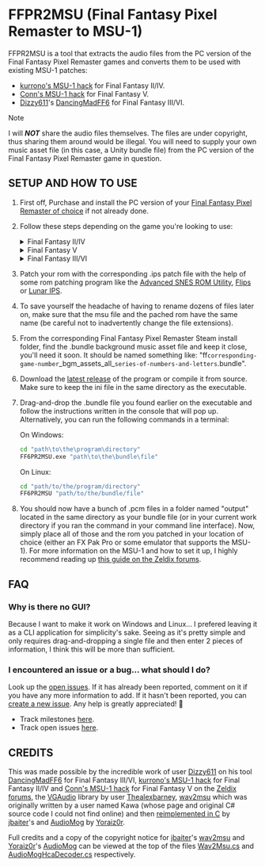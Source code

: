 # FFPR2MSU (Final Fantasy Pixel Remaster to MSU-1)

FFPR2MSU is a tool that extracts the audio files from the PC version of the Final Fantasy Pixel Remaster games and converts them to be used with existing MSU-1 patches:

- [kurrono's MSU-1 hack](https://www.zeldix.net/t1952-final-fantasy-iv-j-final-fantasy-ii-us) for Final Fantasy II/IV.
- [Conn's MSU-1 hack](https://www.zeldix.net/t2070-final-fantasy-v) for Final Fantasy V.
- [Dizzy611](../../../../Dizzy611)'s [DancingMadFF6](../../../../Dizzy611/DancingMadFF6) for Final Fantasy III/VI.

> [!NOTE]
> I will ___NOT___ share the audio files themselves. The files are under copyright, thus sharing them around would be illegal. You will need to supply your own music asset file (in this case, a Unity bundle file) from the PC version of the Final Fantasy Pixel Remaster game in question.

## SETUP AND HOW TO USE

1. First off, Purchase and install the PC version of your [Final Fantasy Pixel Remaster of choice](https://store.steampowered.com/bundle/21478/FINAL_FANTASY_IVI_Bundle/) if not already done.
2. Follow these steps depending on the game you're looking to use:
   <details>
   <summary>Final Fantasy II/IV</summary>

     1. Download the [files for the MSU-1 hack](http://bszelda.zeldalegends.net/stuff/Con/ff2j_msu1.zip). ([Here](https://www.zeldix.net/t1952-final-fantasy-iv-j-final-fantasy-ii-us) is the link to the page on the Zeldix forums if the other link is broken)
     2. Extract the archive.
     3. Retrieve the .ips and .msu files.

   </details>

   <details>
   <summary>Final Fantasy V</summary>

     1. Download the [files for the MSU-1 hack](https://drive.google.com/open?id=1o2XQfHcLWnFp6c8KJsa6HOKgLL51tQO5). ([Here](https://www.zeldix.net/t2070-final-fantasy-v) is the link to the page on the Zeldix forums if the other link is broken)
     2. Extract the archive.
     3. Retrieve the .ips and .msu files.

   </details>

   <details>
   <summary>Final Fantasy III/VI</summary>

     1. From user's [Dizzy611](../../../../Dizzy611)'s [DancingMadFF6](../../../../Dizzy611/DancingMadFF6) repository here on Github, download the [.ips file](../../../../Dizzy611/DancingMadFF6/tree/master/patch/ff3msu.ips) and the [.msu file](../../../../Dizzy611/DancingMadFF6/tree/master/patch/ff3msu.msu). If the links are broken, at the time of writing this, they are located in the ["patch" folder on the master branch](../../../../Dizzy611/DancingMadFF6/tree/master/patch).

   </details>
3. Patch your rom with the corresponding .ips patch file with the help of some rom patching program like the [Advanced SNES ROM Utility](https://www.romhacking.net/utilities/1638/), [Flips](https://www.romhacking.net/utilities/1040/) or [Lunar IPS](https://www.romhacking.net/utilities/240/).
4. To save yourself the headache of having to rename dozens of files later on, make sure that the msu file and the pached rom have the same name (be careful not to inadvertently change the file extensions).
5. From the corresponding Final Fantasy Pixel Remaster Steam install folder, find the .bundle background music asset file and keep it close, you'll need it soon. It should be named something like: "ff`corresponding-game-number`\_bgm\_assets_all\_`series-of-numbers-and-letters`.bundle".
6. Download the [latest release](../../releases/latest) of the program or compile it from source. Make sure to keep the ini file in the same directory as the executable.
7. Drag-and-drop the .bundle file you found earlier on the executable and follow the instructions written in the console that will pop up. Alternatively, you can run the following commands in a terminal:

   On Windows:

   ```bat
   cd "path\to\the\program\directory"
   FF6PR2MSU.exe "path\to\the\bundle\file"
   ```

   On Linux:

   ```bash
   cd "path/to/the/program/directory"
   FF6PR2MSU "path/to/the/bundle/file"
   ```

8. You should now have a bunch of .pcm files in a folder named "output" located in the same directory as your bundle file (or in your current work directory if you ran the command in your command line interface). Now, simply place all of those and the rom you patched in your location of choice (either an FX Pak Pro or some emulator that supports the MSU-1). For more information on the MSU-1 and how to set it up, I highly recommend reading up [this guide on the Zeldix forums](https://www.zeldix.net/t1607-msu1-getting-started-guide).

## FAQ

### Why is there no GUI?

Because I want to make it work on Windows and Linux... I prefered leaving it as a CLI application for simplicity's sake. Seeing as it's pretty simple and only requires drag-and-dropping a single file and then enter 2 pieces of information, I think this will be more than sufficient.

### I encountered an issue or a bug... what should I do?

Look up the [open issues](../../issues). If it has already been reported, comment on it if you have any more information to add. If it hasn't been reported, you can [create a new issue](../../issues/new). Any help is greatly appreciated! :slightly_smiling_face:

- Track milestones [here](../../milestones?state=open).
- Track open issues [here](../../issues?q=is%3Aissue+is%3Aopen).

## CREDITS

This was made possible by the incredible work of user [Dizzy611](../../../../Dizzy611) on his tool [DancingMadFF6](../../../../Dizzy611/DancingMadFF6) for Final Fantasy III/VI, [kurrono's MSU-1 hack](https://www.zeldix.net/t1952-final-fantasy-iv-j-final-fantasy-ii-us) for Final Fantasy II/IV and [Conn's MSU-1 hack](https://www.zeldix.net/t2070-final-fantasy-v) for Final Fantasy V on the [Zeldix forums](https://www.zeldix.net/), the [VGAudio](../../../../Thealexbarney/VGAudio) library by user [Thealexbarney](../../../../Thealexbarney), [wav2msu](../../../../jbaiter/wav2msu) which was originally written by a user named Kawa (whose page and original C# source code I could not find online) and then [reimplemented in C](../../../../jbaiter/wav2msu) by [jbaiter](../../../../jbaiter)'s and [AudioMog](../../../../Yoraiz0r/AudioMog) by [Yoraiz0r](../../../../Yoraiz0r).

Full credits and a copy of the copyright notice for [jbaiter](../../../../jbaiter)'s [wav2msu](../../../../jbaiter/wav2msu) and [Yoraiz0r](../../../../Yoraiz0r)'s [AudioMog](../../../../Yoraiz0r/AudioMog) can be viewed at the top of the files [Wav2Msu.cs](FF6PR2MSU/Wav2Msu.cs) and [AudioMogHcaDecoder.cs](FF6PR2MSU/AudioMogHcaDecoder.cs) respectively.

